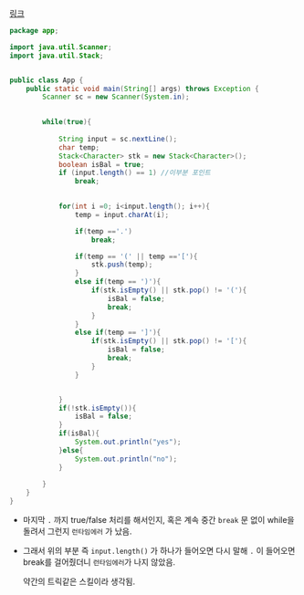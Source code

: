 [링크](https://www.acmicpc.net/problem/4949)

```java
package app;

import java.util.Scanner;
import java.util.Stack;


public class App {
    public static void main(String[] args) throws Exception {
        Scanner sc = new Scanner(System.in);
        

        while(true){
            
            String input = sc.nextLine();
            char temp;
            Stack<Character> stk = new Stack<Character>();
            boolean isBal = true;
            if (input.length() == 1) //이부분 포인트
                break;
            

            for(int i =0; i<input.length(); i++){
                temp = input.charAt(i);

                if(temp =='.') 
                    break;

                if(temp == '(' || temp =='['){
                    stk.push(temp);
                }
                else if(temp == ')'){
                    if(stk.isEmpty() || stk.pop() != '('){
                        isBal = false;
                        break;
                    }
                }
                else if(temp == ']'){
                    if(stk.isEmpty() || stk.pop() != '['){
                        isBal = false;
                        break;
                    }
                }


            }
            if(!stk.isEmpty()){
                isBal = false;
            }
            if(isBal){
                System.out.println("yes");
            }else{
                System.out.println("no");
            }
            
        }
    }
}
```



- 마지막 `.` 까지 true/false 처리를 해서인지, 혹은 계속 중간 `break` 문 없이 while을 돌려서 그런지 `런타임에러` 가 났음.

- 그래서 위의 부분 즉 `input.length()` 가 하나가 들어오면 다시 말해 `.` 이 들어오면 break를 걸어줬더니 `런타임에러`가 나지 않았음.

  약간의 트릭같은 스킬이라 생각됨.